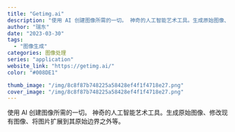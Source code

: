 ```yaml
---
title: "Getimg.ai"
description: "使用 AI 创建图像所需的一切。 神奇的人工智能艺术工具。生成原始图像、修改现有图像、将图片扩展到其原始边界之外等。 "
author: "瑞东"
date: "2023-03-30"
tags:
  - "图像生成"
categories: 图像处理
series: "application"
website_link: "https://getimg.ai/"
color: "#008DE1"

thumb_image: "/img/8c8f87b748225a58428ef4f1f4718e27.png"
cover_image: "/img/8c8f87b748225a58428ef4f1f4718e27.png"
---
```


使用 AI 创建图像所需的一切。 神奇的人工智能艺术工具。生成原始图像、修改现有图像、将图片扩展到其原始边界之外等。 